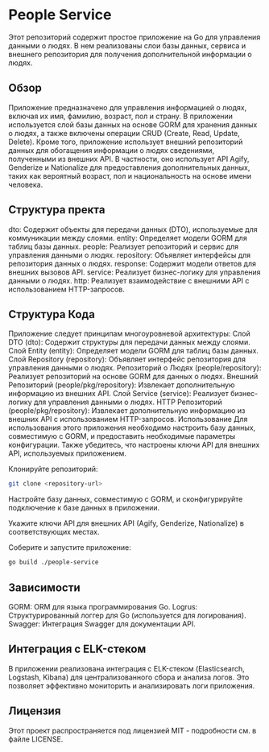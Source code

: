 # People Service
Этот репозиторий содержит простое приложение на Go для управления данными о людях. В нем реализованы слои базы данных, сервиса и внешнего репозитория для получения дополнительной информации о людях.

## Обзор
Приложение предназначено для управления информацией о людях, включая их имя, фамилию, возраст, пол и страну. В приложении используется слой базы данных на основе GORM для хранения данных о людях, а также включены операции CRUD (Create, Read, Update, Delete).
Кроме того, приложение использует внешний репозиторий данных для обогащения информации о людях сведениями, полученными из внешних API. В частности, оно использует API Agify, Genderize и Nationalize для предоставления дополнительных данных, таких как вероятный возраст, пол и национальность на основе имени человека.

## Структура пректа
dto: Содержит объекты для передачи данных (DTO), используемые для коммуникации между слоями.
entity: Определяет модели GORM для таблиц базы данных.
people: Реализует репозиторий и сервис для управления данными о людях.
repository: Объявляет интерфейсы для репозитория данных о людях.
response: Содержит модели ответов для внешних вызовов API.
service: Реализует бизнес-логику для управления данными о людях.
http: Реализует взаимодействие с внешними API с использованием HTTP-запросов.
## Структура Кода
Приложение следует принципам многоуровневой архитектуры:
Слой DTO (dto): Содержит структуры для передачи данных между слоями.
Слой Entity (entity): Определяет модели GORM для таблиц базы данных.
Слой Repository (repository): Объявляет интерфейс репозитория для управления данными о людях.
Репозиторий о Людях (people/repository): Реализует репозиторий на основе GORM для данных о людях.
Внешний Репозиторий (people/pkg/repository): Извлекает дополнительную информацию из внешних API.
Слой Service (service): Реализует бизнес-логику для управления данными о людях.
HTTP Репозиторий (people/pkg/repository): Извлекает дополнительную информацию из внешних API с использованием HTTP-запросов.
Использование
Для использования этого приложения необходимо настроить базу данных, совместимую с GORM, и предоставить необходимые параметры конфигурации. Также убедитесь, что настроены ключи API для внешних API, используемых приложением.

Клонируйте репозиторий:

```bash
git clone <repository-url>
```
Настройте базу данных, совместимую с GORM, и сконфигурируйте подключение к базе данных в приложении.

Укажите ключи API для внешних API (Agify, Genderize, Nationalize) в соответствующих местах.

Соберите и запустите приложение:

```bash
go build ./people-service
```
## Зависимости
GORM: ORM для языка программирования Go.
Logrus: Структурированный логгер для Go (используется для логирования).
Swagger: Интеграция Swagger для документации API.
## Интеграция с ELK-стеком
В приложении реализована интеграция с ELK-стеком (Elasticsearch, Logstash, Kibana) для централизованного сбора и анализа логов. Это позволяет эффективно мониторить и анализировать логи приложения.

## Лицензия
Этот проект распространяется под лицензией MIT - подробности см. в файле LICENSE.